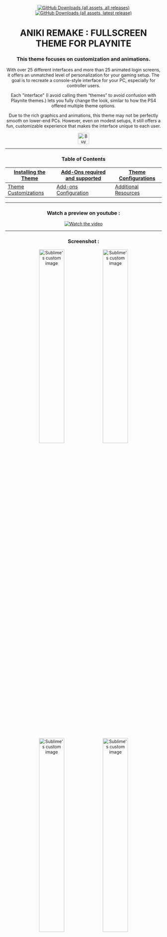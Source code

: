 <div align="center">

[![GitHub Downloads (all assets, all releases)](https://img.shields.io/github/downloads/Mike-Aniki/Aniki-Remake/total?style=for-the-badge&label=Total%20Downloads%20for%20All%20Releases&color=blue)]() [![GitHub Downloads (all assets, latest release)](https://img.shields.io/github/downloads/Mike-Aniki/Aniki-Remake/latest/total?style=for-the-badge&label=Total%20Downloads%20for%20the%20Latest%20Release&color=blue)]()

</div>

<div align="center">

<h1 align="center">ANIKI REMAKE : FULLSCREEN THEME FOR PLAYNITE</h1>
</div>

<div align="center">


### **This theme focuses on customization and animations.**

With over 25 different interfaces and more than 25 animated login screens, it offers an unmatched level of personalization for your gaming setup.
The goal is to recreate a console-style interface for your PC, especially for controller users.

Each "interface" (I avoid calling them “themes” to avoid confusion with Playnite themes.) lets you fully change the look, similar to how the PS4 offered multiple theme options.

Due to the rich graphics and animations, this theme may not be perfectly smooth on lower-end PCs. 
However, even on modest setups, it still offers a fun, customizable experience that makes the interface unique to each user.

<a href='https://ko-fi.com/W7W1Y9DRB' target='_blank'><img height='36' style='border:0px;height:36px;' src='https://storage.ko-fi.com/cdn/kofi5.png?v=3' border='0' alt='Buy Me a Coffee at ko-fi.com' /></a>

</div>

---

<div align="center">

### Table of Contents

| [Installing the Theme](#installing-and-updating-the-theme)                                                        | [Add-Ons required and supported](#add-ons-required-and-supported-by-the-theme)                     | [Theme Configurations](#theme-configuration)  |
|------------------------------------------------------------------------------------------|-------------------------------------------------------------------------------------|------------------------------------------------------------------|
| [Theme Customizations](#customizations) | [Add-ons Configuration](#add-ons-configuration)                         | [Additional Resources](#additional-resources)                                  |

</div>

---

<div align="center">

### **Watch a preview on youtube :** ###
	
[![Watch the video](https://img.youtube.com/vi/ufdmxC72G-U/0.jpg)](https://www.youtube.com/watch?v=ufdmxC72G-U&t)

</div>

---

<div align="center">
	
### **Screenshot :** ###
	
</div>

<p align="Center">
	<img align="top" src="https://github.com/Mike-Aniki/Aniki-ReMake/blob/main/Images/MainViewSquare.png?raw=true" alt="Sublime's custom image" width="40%" />
	<img align="top" src="https://github.com/Mike-Aniki/Aniki-ReMake/blob/main/Images/DetailsViewMiniTrailer.png?raw=true" alt="Sublime's custom image" width="40%" />
</Div>

<p align="Center">
	<img align="top" src="https://github.com/Mike-Aniki/Aniki-ReMake/blob/main/Images/ViewVertical.png?raw=true" alt="Sublime's custom image" width="40%" />
	<img align="top" src="https://github.com/Mike-Aniki/Aniki-ReMake/blob/main/Images/ViewSuccess.png?raw=true" alt="Sublime's custom image" width="40%" />
</p>



# **Installing and Updating the Theme**
### **First-Time Installation**
1. Open **Playnite** in desktop mode.  
2. Go to **Add-ons** > **Browse/Fullscreen**.  
3. Search for the **Aniki Remake** theme and click **Install**.

### **Updating from Older Versions**
If you're on a version older than **1.5.8**:  
1. Uninstall the current theme version.  
2. Reinstall the last version of the theme to ensure proper updates.

# **Add-ons required and supported by the theme**
To fully enjoy the theme, make sure you've installed the following add-ons(desktop mode)


### How To download Add-on :
>- Open Playnite in desktop mode.
>- Click on the Playnite icon (controller-shaped) at the top left to access the settings.
>- Select Add-ons, then go to the Browse tab at the bottom.
>- Search for and install the following add-ons

### **Required Add-ons**
>- **Theme Options** *(Customizes the theme)*  
>- **ExtraMetadataLoader** *(Displays game trailers, logos, and more)*  
>- **ExtraMetadataLoader Fullscreen Helper** *(Ensures compatibility in fullscreen mode)*  

### **Supported Add-ons**
>- **SuccessStory** *(In-game achievements display)*  
>- **PlayniteSound Mod** *(Custom game audio, trailer management)*  
>- **BackToGame** *(Quick return to games from the interface)*  
>- **BackgroundChanger** *(Randomized covers and wallpapers)*  
>- **CheckDLC** *(Shows game DLC information)*  
>- **Screenshot Visualizer** *(Displays in-game screenshots)*  

### **Metadata Sources recommended**
>- Use **IGN** or **Universal PSN Metadata** for square covers and character-themed wallpapers.

# **Theme Configuration**

### **Basic Layout Settings**
To ensure correct display _(If you're having trouble seeing all your games, it might be due to the layout settings. To fix this, follow these steps)_
>- Go to **Settings/Layout**
>- Set the **number of columns** to **9 or 10**.
>- Set **spacing between elements** to a minimum of **30**.

<p align="center">
	<img src="https://github.com/Mike-Aniki/Aniki-ReMake/blob/main/Images/SettingLayout.png?raw=true" alt="Layout settings" width="40%" />	
</p>

### **Activate background on main view**
_If no background is showing on the main view, make sure you have enabled the "show background image on main screen" option_
>- Go to **Settings/Visual**
>- Enabled option "show background image on main screen"



# **Customizations**

### **Changing Theme Colors, Avatars, and Usernames**
To change aspects like the theme color, avatar, and username, you'll need the Theme Options add-on. This allows for easy customization without manually editing theme files. Follow these steps to get started:
>- Install the **Theme Options** add-on.  
>- Navigate to Playnite settings > **Theme Options** to access customization settings.
<p align="center">
	<img src="https://github.com/Mike-Aniki/Aniki-ReMake/blob/main/Images/ThemeOption01.png?raw=true" alt="Theme Options settings" width="40%" />
</p>

---

### **Filter Icons**:
Icons allow you to visually differentiate between various filters like "My Games" or "Favorites." Here’s how you can change them :
>- Go to the theme folder: **Icons/Filter**.
>- Replace `.png` files with your custom icons.  
>- Match the file names to the filters (e.g., `My Games.png`).
<p align="center">
	<img src="https://github.com/Mike-Aniki/Aniki-ReMake/blob/main/Images/Filter.png?raw=true" alt="Filter icons" width="40%" />
</p>

---

### **Source Icons**:
Source icons represent platforms like Steam or Epic Games. Here's how to update them:
>- Navigate to **Icons/Source** in the theme folder.  
>- Replace platform icons (e.g., `Steam.png`) with custom images.
<p align="center">
	<img src="https://github.com/Mike-Aniki/Aniki-ReMake/blob/main/Images/Sourcesetting.png?raw=true" alt="Source icons" width="40%" />
</p>

---

### **Avatars**
To changing Avatars for your own, you need to use images in ".PNG" format :
>- Open the theme folder: **Themes Option/3.Avatar Folder**.  
>- Replace .png files with your own .png files (you'll need to rename your images with exactly the same name to match the avatar you want to replace).

---

### **Navigation Sounds**
You can replace or disable the navigation sounds for a more personalized experience :
>- Open the theme folder: **Audio**.  
>- Replace existing audio files by renaming your files to match, or delete them to remove the sounds entirely.

---

### **Login Screen Background Music**
You can replace or disable background music on login screen :
>- Open the Theme folder, and navigate to **Audio**.  
>- Rename your **.mp3** file **“AcceuilOST”** and replace the **AcceuilOST.mp3** file in the folder, or delete it to remove the music completely.

---

### **Game Status Customization**  
>- In desktop mode, click on playnite's icone in the top left-hand corner, then on library/Lybrary Manager (or with CTRL+W).  
>- In the list that appears, choose "completion statuses".
>- Here you can add or modify game statuses; if you don't want to display any statuses, simply delete all the statuses.
>- I advise you to create your own status, then you can modify the status of a game from fullscreen.

---

### **Platform Banners**  
The banners for the platforms are based on the source and the platform configured for a game. The display priority is as follows: first, it looks for a .png file for the source. If no .png is found, it will display the platform banner instead.

The linking is done using only the first source/platform listed. In other words, if a game has multiple platforms, only the first one in the list will be taken into account.

As for the source and filter icons, the platform must match the name used by the .png. le dossier des bannieres ce trouve : **ThemeFolder/Icons/Banner**

---

### **For wallpapers and covers:**

I recommend using square covers for games, combined with PlayStation Network (PSN) metadata. PlayStation screen backgrounds often place characters on the right, and this theme is designed around that layout.

Here’s how to set it up:

**In Desktop Mode:**

>- Open **Settings** from the Playnite icon at the top left.
>- Go to the **Metadata** tab and select **PSN Store** for both the **Cover** and **Background Image** options.
>- If you use multiple metadata sources, ensure PSN is at the top to prioritize it.

<p align="Center">
	<img align="top" src="https://github.com/Mike-Aniki/Aniki-ReMake/blob/main/Images/SettingMetadata.png?raw=true" alt="Sublime's custom image" width="40%" />	
</p>

**Convert game covers to square format:**

>- Go to **Settings > Appearance > Grid View**.
>- Set the **Target Aspect Ratio** to **1:1** for square covers.

<p align="Center">
	<img align="top" src="https://github.com/Mike-Aniki/Aniki-ReMake/blob/main/Images/SquareCover.png?raw=true" alt="Sublime's custom image" width="40%" />	
</p>


**Update metadata for all games:**

If you want to update all existing games with new metadata:

>- Open the Playnite menu and go to **Library > Download Metadata** (or use **CTRL+D**).
>- In the window that appears, select **All Games From Database** and uncheck **Only Missing Metadata**.
>- Click **Next**, and follow the prompts to download metadata from your chosen sources.

<p align="Center">
	<img align="top" src="https://github.com/Mike-Aniki/Aniki-ReMake/blob/main/Images/Allmetadata.png?raw=true" alt="Sublime's custom image" width="40%" />	
	<img align="top" src="https://github.com/Mike-Aniki/Aniki-ReMake/blob/main/Images/AllMetadata2.png?raw=true" alt="Sublime's custom image" width="40%" />
</p>

---

### **For logos:**

Logos are an important part of the theme design. To set them up correctly:

>- Go to **Add-ons > Generic > Extra Metadata Loader > Logo Settings**.
>- Set the maximum width to **600** and the maximum height to **320**.
>- Check option "Download logos of newly added games on library update".

<p align="Center">
	<img align="top" src="https://github.com/Mike-Aniki/Aniki-ReMake/blob/main/Images/SettingLogo.png?raw=true" alt="Sublime's custom image" width="40%" />
</p>

Note: To ensure that game logos work, you will need the ExtraMetadata Loader add-on.

**How to download logos :**

>- On Playnite desktop mode, select the games you want to download videos for via standard ways (Single right click, Ctrl+Click, Ctrl+A, Shift+Click), right click and select the menu item as shown in the image below.
>- Follow the instructions and wait for the logo to download.

<p align="Center">
	<img align="top" src="https://github.com/Mike-Aniki/Aniki-ReMake/blob/main/Images/SearchLogo.png?raw=true" alt="Sublime's custom image" width="40%" />
</p>

---

### **For trailers:**
**Setup ExtraMetadata Loader**

>- On Playnite Desktop Mode, go to the extension settings page. It is located in MainMenu -> Add-ons... -> Extensions settings -> Generic -> Extra Metadata Loader.
>- Download the required files by clicking the buttons in the screenshot. The numbers indicate which button you have to click to download the file that contains the required file.
>- Extract the files in any location and click the "Browse..." buttons of each of the required files and select the file it asks you.
<p align="Center">
	<img align="top" src="https://github.com/Mike-Aniki/Aniki-Lite/blob/main/Images/extrametadata.png?raw=true" alt="Sublime's custom image" width="40%" />
</p>

**How to download trailers :**

>- On Playnite desktop mode, select the games you want to download videos, right click and select the menu item as shown in the image below.
>- Follow the instructions and wait for the videos to download.
<p align="Center">
	<img align="top" src="https://github.com/Mike-Aniki/Aniki-Lite/blob/main/Images/DownloadVideo.png?raw=true" alt="Sublime's custom image" width="40%" />
</p>


**Mute game trailers by default:**

To automatically mute trailers:

>- In desktop mode, go to **Add-ons > Extra Metadata Loader > Video Settings** and tick **Play videos initially without sound**.


**Ensure the trailer button works smoothly:**

>- In **Add-ons > Extra Metadata Loader > Video settings**, uncheck **Show video preview when video is not playing** to prevent playback issues.

**Important Settings for the Theme**  

Disable the “Pause music during video trailer” option in the plugin settings to avoid conflicts.

<p align="center">
	<img src="https://github.com/Mike-Aniki/Aniki-ReMake/blob/main/Images/PlayniteSoundMod.png?raw=true" alt="Playnite Sound Mod settings" width="40%" />
</p>

# **Add-ons configuration**

### **Playnite Sounds Mod:**

 _If you want to integrate game music into the theme, it’s essential to download "Playnite Sound Mod" instead of "Playnite Sound".
 Playnite Sound Mod by Artem Shpynov has replaced the older version with many improvements :_

>- YouTube search integration: You can now search for and download music directly from YouTube.
>- Music preview: Listen to music before downloading to make sure it’s what you want.
>- Batch downloading: No need to download music tracks one by one; you can download them in batches.
>- Automatic pause control: Music will automatically pause if a video, like a trailer, starts playing.
>- Additional advanced features for a much smoother and more enjoyable user experience.

**Important Setting for Using Playnite Sound Mod with Aniki Remake**

For Playnite Sound Mod to work perfectly with my theme, you need to disable the “Pause music during video trailer” option in the plugin settings. When enabled, this option can mistake certain videos, such as intros and background videos, as trailers and mute the music. My theme already uses its own triggers to handle music pausing, so this plugin setting is unnecessary and can cause conflicts.

Instructions :

>- Go to the settings for Playnite Sound Mod.
>- Disable the option “Pause music during video trailer.”

<p align="Center">
	<img align="top" src="https://github.com/Mike-Aniki/Aniki-ReMake/blob/main/Images/PlayniteSoundMod.png?raw=true" alt="Sublime's custom image" width="40%" />	
</p>

**How to Install FFMPEG NORMALIZE For PlayniteSoundsMod**

_This automatically adjusts the sound level of the music to the same level for all song, to avoid one tune being too low and the next too high._

>- Install the latest python release from python.org
>- Open the Python installation folder and open "Scripts" folder (default path is C:\User\UserName\AppData\Local\Programs\Python\Python312\Scripts).
>- In the file explorer address bar, type "PowerShell".
>- In the window that opens, type ".\pip3 install ffmpeg-normalize" This will install ffmpeg_normalizer.exe in this folder.
>- Now in Playnite, PlayniteSoundMod Settings enter the path to ffmpeg-normalize.exe.
>- Check "Automatically normalize music when downloading".
>- Your ears will thank you

---

### **ScreenshotsVisualizer:**

 _Configure Screenshot Folders :_

>- In the plugin settings, click on the small buttons (1) to let the plugin automatically configure the screenshot folders for each launcher.
>- In Global screenshot path (2), specify the folder on your PC where your manual screenshots are stored. By adding {Name} at the end of the path, the plugin will search for folders named after each game.
>- You can also add multiple folders for a single game. Press the Add button (3) to open a window with a list of your games in Playnite.
>- Select your game, and it will appear in the main window. Then, click on Add Folder (4) as many times as needed and enter the path for each folder.

<p align="Center">
	<img align="top" src="https://github.com/Mike-Aniki/Aniki-ReMake/blob/main/Images/ScreenshotsVisualizer.png?raw=true" alt="Sublime's custom image" width="40%" />	
</p>

# **Additional Resources**

- [**Filters**](https://api.playnite.link/docs/manual/features/filtersAndFiltersPresets.html)
- [**Extensions**](https://api.playnite.link/docs/manual/features/extensionsSupport/installingExtensions.html)
- [**Adding games**](https://api.playnite.link/docs/manual/library/games/addingGames.html)
- [**Removing games**](https://api.playnite.link/docs/manual/library/games/removingGames.html)
- [**Metadata**](https://api.playnite.link/docs/manual/library/games/metadata.html#updating-game-metadata)
- [**Library manager**](https://api.playnite.link/docs/manual/library/libraryManager.html)
- [**Backup**](https://api.playnite.link/docs/manual/library/backup.html)
- [**FAQ**](https://api.playnite.link/docs/manual/library/games/faq.html)

---
### Enjoy your gaming experience !
---
### **Support me on Ko-fi** 
<a href='https://ko-fi.com/W7W1Y9DRB' target='_blank'><img height='36' style='border:0px;height:36px;' src='https://storage.ko-fi.com/cdn/kofi5.png?v=3' border='0' alt='Buy Me a Coffee at ko-fi.com' /></a>



